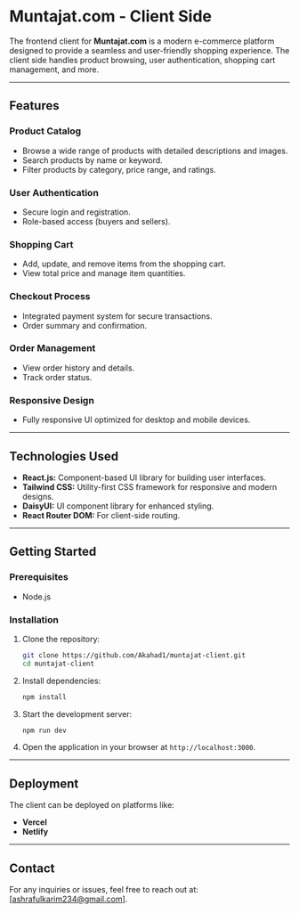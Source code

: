 # Muntajat.com - Client Side

The frontend client for **Muntajat.com** is a modern e-commerce platform designed to provide a seamless and user-friendly shopping experience. The client side handles product browsing, user authentication, shopping cart management, and more.

---

## Features

### Product Catalog
- Browse a wide range of products with detailed descriptions and images.
- Search products by name or keyword.
- Filter products by category, price range, and ratings.

### User Authentication
- Secure login and registration.
- Role-based access (buyers and sellers).

### Shopping Cart
- Add, update, and remove items from the shopping cart.
- View total price and manage item quantities.

### Checkout Process
- Integrated payment system for secure transactions.
- Order summary and confirmation.

### Order Management
- View order history and details.
- Track order status.

### Responsive Design
- Fully responsive UI optimized for desktop and mobile devices.

---

## Technologies Used

- **React.js:** Component-based UI library for building user interfaces.
- **Tailwind CSS:** Utility-first CSS framework for responsive and modern designs.
- **DaisyUI:** UI component library for enhanced styling.
- **React Router DOM:** For client-side routing.
---

## Getting Started

### Prerequisites
- Node.js

### Installation

1. Clone the repository:
   ```bash
   git clone https://github.com/Akahad1/muntajat-client.git
   cd muntajat-client
   ```

2. Install dependencies:
   ```bash
   npm install
   ```

3. Start the development server:
   ```bash
   npm run dev
   ```

4. Open the application in your browser at `http://localhost:3000`.



---

## Deployment

The client can be deployed on platforms like:
- **Vercel**
- **Netlify**

---

## Contact

For any inquiries or issues, feel free to reach out at: [ashrafulkarim234@gmail.com].
